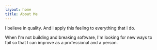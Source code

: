 ```yaml
---
layout: home
title: About Me
---
```


I believe in quality. And I apply this feeling to everything that I do. 

When I'm not building and breaking software, I'm looking for new ways to fail so that I can improve as a professional and a person.
